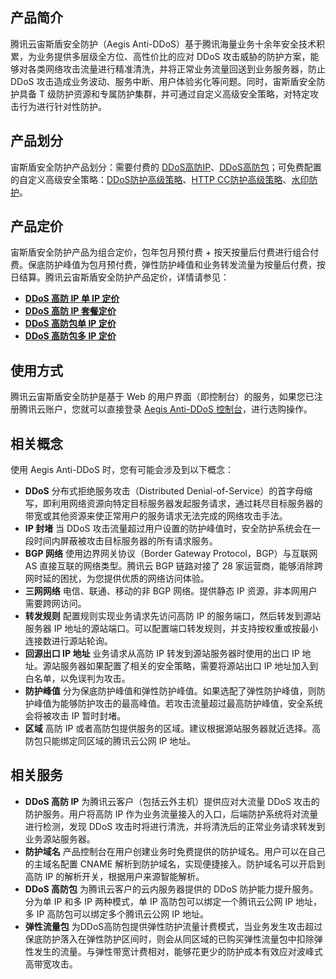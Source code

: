 ## 产品简介
腾讯云宙斯盾安全防护（Aegis Anti-DDoS）基于腾讯海量业务十余年安全技术积累，为业务提供多层级全方位、高性价比的应对 DDoS 攻击威胁的防护方案，能够对各类网络攻击流量进行精准清洗，并将正常业务流量回送到业务服务器，防止 DDoS 攻击造成业务波动、服务中断、用户体验劣化等问题。同时，宙斯盾安全防护具备 T 级防护资源和专属防护集群，并可通过自定义高级安全策略，对特定攻击行为进行针对性防护。

## 产品划分
宙斯盾安全防护产品划分：需要付费的 [DDoS高防IP](https://console.cloud.tencent.com/gamesec/secip)、[DDoS高防包](https://console.cloud.tencent.com/gamesec/ipbuff)；可免费配置的自定义高级安全策略：[DDoS防护高级策略](https://console.cloud.tencent.com/gamesec/asp)、[HTTP CC防护高级策略](https://console.cloud.tencent.com/gamesec/ccsp)、[水印防护](https://console.cloud.tencent.com/gamesec/mark)。 

## 产品定价
宙斯盾安全防护产品为组合定价，包年包月预付费 + 按天按量后付费进行组合付费。保底防护峰值为包月预付费，弹性防护峰值和业务转发流量为按量后付费，按日结算。腾讯云宙斯盾安全防护产品定价，详情请参见：

- **[DDoS 高防 IP 单 IP 定价](https://cloud.tencent.com/document/product/685/15262)**
- **[DDoS 高防 IP 套餐定价](https://cloud.tencent.com/document/product/685/19025)**
- **[DDoS 高防包单 IP 定价](https://cloud.tencent.com/document/product/685/15266)**
- **[DDoS 高防包多 IP 定价](https://cloud.tencent.com/document/product/685/15267)**

## 使用方式
腾讯云宙斯盾安全防护是基于 Web 的用户界面（即控制台）的服务，如果您已注册腾讯云账户，您就可以直接登录 [Aegis Anti-DDoS 控制台](https://console.cloud.tencent.com/gamesec)，进行选购操作。

## 相关概念
使用 Aegis Anti-DDoS 时，您有可能会涉及到以下概念：
- **DDoS**
分布式拒绝服务攻击（Distributed Denial-of-Service）的首字母缩写，即利用网络资源向特定目标服务器发起服务请求，通过耗尽目标服务器的带宽或其他资源来使正常用户的服务请求无法完成的网络攻击手法。
- **IP 封堵**
 当 DDoS 攻击流量超过用户设置的防护峰值时，安全防护系统会在一段时间内屏蔽被攻击目标服务器的所有请求服务。
- **BGP 网络**
使用边界网关协议（Border Gateway Protocol，BGP）与互联网 AS 直接互联的网络类型。腾讯云 BGP 链路对接了 28 家运营商，能够消除跨网时延的困扰，为您提供优质的网络访问体验。
- **三网网络**
电信、联通、移动的非 BGP 网络。提供静态 IP 资源，非本网用户需要跨网访问。
- **转发规则**
配置规则实现业务请求先访问高防 IP 的服务端口，然后转发到源站服务器 IP 地址的源站端口。可以配置端口转发规则，并支持按权重或按最小连接数进行源站轮询。
- **回源出口 IP 地址**
业务请求从高防 IP 转发到源站服务器时使用的出口 IP 地址。源站服务器如果配置了相关的安全策略，需要将源站出口 IP 地址加入到白名单，以免误判为攻击。
- **防护峰值**
分为保底防护峰值和弹性防护峰值。如果选配了弹性防护峰值，则防护峰值为能够防护攻击的最高峰值。若攻击流量超过最高防护峰值，安全系统会将被攻击 IP 暂时封堵。
- **区域**
高防 IP 或者高防包提供服务的区域。建议根据源站服务器就近选择。高防包只能绑定同区域的腾讯云公网 IP 地址。

## 相关服务
- **DDoS 高防 IP**
为腾讯云客户（包括云外主机）提供应对大流量 DDoS 攻击的防护服务。用户将高防 IP 作为业务流量接入的入口，后端防护系统将对流量进行检测，发现 DDoS 攻击时将进行清洗，并将清洗后的正常业务请求转发到业务源站服务器。
- **防护域名**
产品控制台在用户创建业务时免费提供的防护域名。用户可以在自己的主域名配置 CNAME 解析到防护域名，实现便捷接入。防护域名可以开启到高防 IP 的解析开关，根据用户来源智能解析。
- **DDoS 高防包**
为腾讯云客户的云内服务器提供的 DDoS 防护能力提升服务。分为单 IP 和多 IP 两种模式，单 IP 高防包可以绑定一个腾讯云公网 IP 地址，多 IP 高防包可以绑定多个腾讯云公网 IP 地址。
- **弹性流量包**
为DDoS高防包提供弹性防护流量计费模式，当业务发生攻击超过保底防护落入在弹性防护区间时，则会从同区域的已购买弹性流量包中扣除弹性发生的流量。与弹性带宽计费相对，能够花更少的防护成本有效应对波峰式高带宽攻击。
